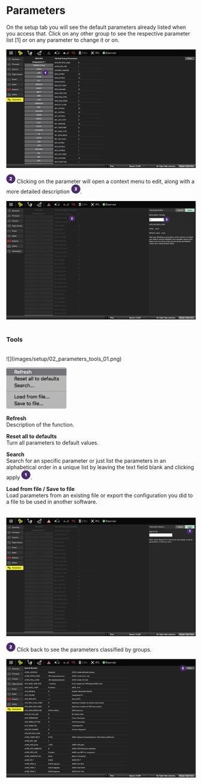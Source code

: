 # Parameters
On the setup tab you will see the default parameters already listed when you access that. Click on any other group to see the respective parameter list [1] or on any parameter to change it or on.
<br><br>
![](images/setup/02_parameters_01.png)

![](images/02.png) Clicking on the parameter will open a context menu to edit, along with a more detailed description ![](images/03.png).
<br><br>
![](images/setup/02_parameters_02.png)
<br><br>
### Tools
<br>
![](images/setup/02_parameters_tools_01.png)

![](images/setup/02_parameters_tools_02_menu.png)

**Refresh**
<br>Description of the function.

**Reset all to defaults**
<br>Turn all parameters to default values.

**Search**
<br>Search for an specific parameter or just list the parameters in an alphabetical order in a unique list by leaving the text field blank and clicking apply ![](images/01.png).

**Load from file / Save to file**
<br>Load parameters from an existing file or export the configuration you did to a file to be used in another software.
<br><br><br>
![](images/setup/02_parameters_03.png)
<br>

![](images/02.png) Click back to see the parameters classified by groups.
<br>
<br>
![](images/setup/02_parameters_04.png)